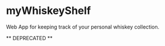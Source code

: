 myWhiskeyShelf
=========

Web App for keeping track of your personal whiskey collection.

** DEPRECATED **